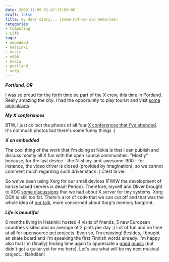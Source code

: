 ```yaml
---
date: 2009-11-09 01:47:17+00:00
draft: false
title: my dear diary... (some not-so-old memories)
categories:
- Computing
- Life
tags:
- embedded
- helsinki
- music
- n900
- nokia
- portland
- xorg
---
```


**_Portland, OR_**

I was so proud for the forth time be part of the X crew, this time in Portland. Really amazing the city. I had the opportunity to play tourist and visit [some nice places](http://www.flickr.com/photos/tiagovignatti/sets/72157622611218823/).

_**My X conferences**_

BTW, I just collect the photos of all four [X conferences that I've attended](http://www.flickr.com/photos/tiagovignatti/collections/72157622382815859/). It's not much photos but there's some funny things :)

**_X on embedded_**

The cool thing of the work that I'm doing at Nokia is that I can publish and discuss mostly all X fun with the open source communities. "Mostly" because, for the last device - the N-shiny-and-awesome-900 - for instance, the video driver is closed (provided by Imagination), so we cannot comment much regarding such driver stack :( C'est la vie.

So we've been using Xorg for our small devices (FWIW the development of kdrive based servers is dead! Period). Therefore, myself and Oliver brought to XDC [some discussions](http://wiki.x.org/wiki/Events/XDC2009/Notes#head-f9dc26bf85deb2cfa680eac7055475aa9957eb16) that we had about X server for tiny systems. Xorg DDX is still too fat. There's a lot of code that we can cut off and that was the whole idea of [our talk](http://www.inf.ufpr.br/vignatti/talks/xdc2009-nokia.pdf), more concerned about Xorg's memory footprint.

_**Life is beautiful**_

6 months living in Helsinki: hosted 4 visits of friends, 5 new European countries visited and an average of 2 pints per day :) Lot of fun and no time at all for opensource pet projects. Even so, I'm enjoying! Besides, I bought an skate board and I'm speaking the first Finnish words already. I'm happy also that I'm (finally) finding time again to appreciate a [g](http://en.wikipedia.org/wiki/Tom_Z%C3%A9)[o](http://en.wikipedia.org/wiki/Hermeto_Pascoal)[o](http://en.wikipedia.org/wiki/Frank_zappa)[d](http://en.wikipedia.org/wiki/Jeff_Beck) [m](http://en.wikipedia.org/wiki/Sublime_(band))[u](http://en.wikipedia.org/wiki/Prince_(musician))[s](http://en.wikipedia.org/wiki/Andr%C3%A9_Abujamra)[i](http://en.wikipedia.org/wiki/N.E.R.D)[c](http://en.wikipedia.org/wiki/Chemical_Brothers) (but didn't get a guitar yet for me here). Let's see what will be my next musical project... Nähdään!
